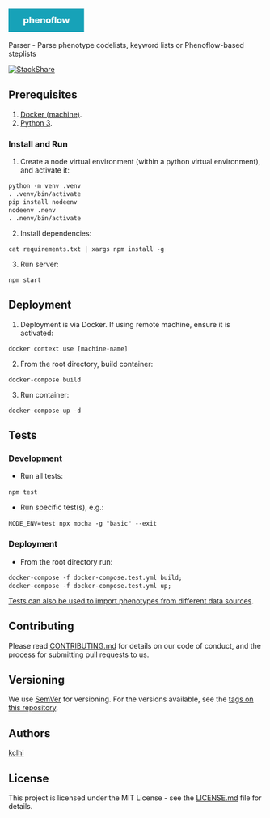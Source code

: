 <img src="logo.png" alt="phenoflow" width="150">

Parser - Parse phenotype codelists, keyword lists or Phenoflow-based steplists

[![StackShare](http://img.shields.io/badge/tech-stack-0690fa.svg?style=flat)](https://stackshare.io/martinchapman/phenoflow)

## Prerequisites

1. [Docker (machine)](https://docs.docker.com/machine/install-machine/).
2. [Python 3](https://www.python.org/downloads/release/python-370/).

### Install and Run

1. Create a node virtual environment (within a python virtual environment), and activate it:

```
python -m venv .venv
. .venv/bin/activate
pip install nodeenv
nodeenv .nenv
. .nenv/bin/activate
```

2. Install dependencies:

```
cat requirements.txt | xargs npm install -g
```

3. Run server:

```
npm start
```

## Deployment

1. Deployment is via Docker. If using remote machine, ensure it is activated:

```
docker context use [machine-name]
```

2. From the root directory, build container:

```
docker-compose build
```

3. Run container:

```
docker-compose up -d
```

## Tests

### Development

- Run all tests:

`npm test`

- Run specific test(s), e.g.:

`NODE_ENV=test npx mocha -g "basic" --exit`

### Deployment

- From the root directory run:

```
docker-compose -f docker-compose.test.yml build;
docker-compose -f docker-compose.test.yml up;
```

[Tests can also be used to import phenotypes from different data sources](test#tests).

## Contributing

Please read [CONTRIBUTING.md](CONTRIBUTING.md) for details on our code of conduct, and the process for submitting pull requests to us.

## Versioning

We use [SemVer](http://semver.org/) for versioning. For the versions available, see the [tags on this repository](https://github.com/martinchapman/nokia-health/tags).

## Authors

[kclhi](https://kclhi.org)

## License

This project is licensed under the MIT License - see the [LICENSE.md](LICENSE.md) file for details.
